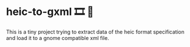 # heic-to-gxml 🎞 📸 

This is a tiny project trying to extract data of the heic format specification and load it to a gnome compatible xml file.
